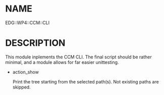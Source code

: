 # NAME

EDG::WP4::CCM::CLI

# DESCRIPTION

This module inplements the CCM CLI. The final script should be rather minimal,
and a module allows for far easier unittesting.

- action\_show

    Print the tree starting from the selected path(s). Not existing paths are skipped.
